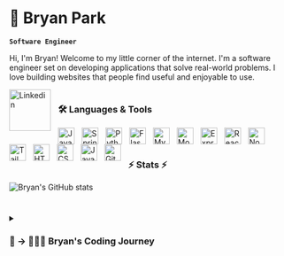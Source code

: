 # 🌊 Bryan Park

**`Software Engineer`**

Hi, I'm Bryan! Welcome to my little corner of the internet. I'm a software engineer set on developing applications that solve real-world problems. I love building websites that people find useful and enjoyable to use. 

  <a href="https://www.linkedin.com/in/bryanjpark">
    <img align="left" alt="Linkedin" width="75px" style="padding-right:10px;" src="https://cdn.jsdelivr.net/gh/devicons/devicon/icons/linkedin/linkedin-original-wordmark.svg"/>
  </a>

#
          
### 🛠 Languages & Tools

<img align="left" alt="Java" width="30px" style="padding-right:10px;" src="https://cdn.jsdelivr.net/gh/devicons/devicon/icons/java/java-original.svg"/>
<img align="left" alt="Spring" width="30px" style="padding-right:10px;" src="https://cdn.jsdelivr.net/gh/devicons/devicon/icons/spring/spring-original.svg" />
<img align="left" alt="Python" width="30px" style="padding-right:10px;" src="https://cdn.jsdelivr.net/gh/devicons/devicon/icons/python/python-original.svg" />
<img align="left" alt="Flask" width="30px" style="padding-right:10px;" src="https://cdn.jsdelivr.net/gh/devicons/devicon/icons/flask/flask-original.svg" />
<img align="left" alt="MySQL" width="30px" style="padding-right:10px;" src="https://cdn.jsdelivr.net/gh/devicons/devicon/icons/mysql/mysql-original.svg" />
<img align="left" alt="MongoDB" width="30px" style="padding-right:10px;" src="https://cdn.jsdelivr.net/gh/devicons/devicon/icons/mongodb/mongodb-original.svg" />
<img align="left" alt="ExpressJS" width="30px" style="padding-right:10px;" src="https://cdn.jsdelivr.net/gh/devicons/devicon/icons/express/express-original.svg" />
<img align="left" alt="React" width="30px" style="padding-right:10px;" src="https://cdn.jsdelivr.net/gh/devicons/devicon/icons/react/react-original.svg" />
<img align="left" alt="NodeJS" width="30px" style="padding-right:10px;" src="https://cdn.jsdelivr.net/gh/devicons/devicon/icons/nodejs/nodejs-original.svg" />
<img align="left" alt="TailwindCSS" width="30px" style="padding-right:10px;" src="https://cdn.jsdelivr.net/gh/devicons/devicon/icons/tailwindcss/tailwindcss-plain.svg" />
<img align="left" alt="HTML" width="30px" style="padding-right:10px;" src="https://cdn.jsdelivr.net/gh/devicons/devicon/icons/html5/html5-plain.svg" />
<img align="left" alt="CSS" width="30px" style="padding-right:10px;" src="https://cdn.jsdelivr.net/gh/devicons/devicon/icons/css3/css3-plain.svg" />
<img align="left" alt="JavaScript" width="30px" style="padding-right:10px;" src="https://cdn.jsdelivr.net/gh/devicons/devicon/icons/javascript/javascript-plain.svg" />
<img align="left" alt="GitHub" width="30px" style="padding-right:10px;" src="https://cdn.jsdelivr.net/gh/devicons/devicon/icons/github/github-original.svg" />
<br />

#

### ⚡️ Stats ⚡️

![Bryan's GitHub stats](https://github-readme-stats.vercel.app/api?username=bryan-j-park&show_icons=true&theme=tokyonight)

<!-- ![GitHub Streak](https://streak-stats.demolab.com?user=ForrestKnight&theme=gruvbox&border_radius=4.5) -->

#

<details>
 <summary><h3>🏥 -> 👨🏻‍💻 Bryan's Coding Journey</h3></summary>
    Prior to pursuing a career as a software engineer, I worked as a Physical Therapist Assistant at a hospital. I have always had a passion for learning about technology and being able to utilize it in my daily life, but I never thought of it as a career. Fastforward to the summer of 2022, I learned about coding bootcamps and how software engineers were able to make an impact on the world. This was like bringing my two passions together, helping people and tech. I strive to make applications that can help not just myself, but as many people as possible. Hopefully one day, you will end up using an application I was able to help build.

[Linkedin]: www.linkedin.com/in/bryanjpark
